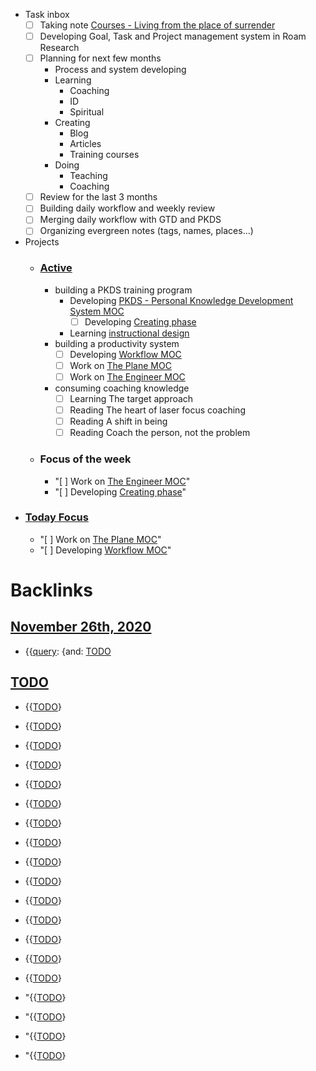- Task inbox
    - [ ] Taking note [Courses - Living from the place of surrender](<Courses - Living from the place of surrender.md>)
    - [ ] Developing Goal, Task and Project management system in Roam Research
    - [ ] Planning for next few months
        - Process and system developing
        - Learning
            - Coaching
            - ID
            - Spiritual
        - Creating
            - Blog
            - Articles
            - Training courses
        - Doing
            - Teaching
            - Coaching
    - [ ] Review for the last 3 months
    - [ ] Building daily workflow and weekly review
    - [ ] Merging daily workflow with GTD and PKDS
    - [ ] Organizing evergreen notes (tags, names, places...)
- Projects
    - ### [Active](<Active.md>)
        - building a PKDS training program
            - Developing [PKDS - Personal Knowledge Development System MOC](<PKDS - Personal Knowledge Development System MOC.md>)
                - [ ] Developing [Creating phase](<Creating phase.md>)
            - Learning [instructional design](<instructional design.md>)
        - building a productivity system
            - [ ] Developing [Workflow MOC](<Workflow MOC.md>)
            - [ ] Work on [The Plane MOC](<The Plane MOC.md>)
            - [ ] Work on [The Engineer MOC](<The Engineer MOC.md>)
        - consuming coaching knowledge
            - [ ] Learning The target approach
            - [ ] Reading The heart of laser focus coaching
            - [ ] Reading A shift in being
            - [ ] Reading Coach the person, not the problem
    - ### Focus of the week
        - "[ ] Work on [The Engineer MOC](<The Engineer MOC.md>)"
        - "[ ] Developing [Creating phase](<Creating phase.md>)"
- ### [Today Focus](<Today Focus.md>)
    - "[ ] Work on [The Plane MOC](<The Plane MOC.md>)"
    - "[ ] Developing [Workflow MOC](<Workflow MOC.md>)"

# Backlinks
## [November 26th, 2020](<November 26th, 2020.md>)
- {{[query](<query.md>): {and: [TODO](<TODO.md>)

## [TODO](<TODO.md>)
- {{[TODO](<TODO.md>)}

- {{[TODO](<TODO.md>)}

- {{[TODO](<TODO.md>)}

- {{[TODO](<TODO.md>)}

- {{[TODO](<TODO.md>)}

- {{[TODO](<TODO.md>)}

- {{[TODO](<TODO.md>)}

- {{[TODO](<TODO.md>)}

- {{[TODO](<TODO.md>)}

- {{[TODO](<TODO.md>)}

- {{[TODO](<TODO.md>)}

- {{[TODO](<TODO.md>)}

- {{[TODO](<TODO.md>)}

- {{[TODO](<TODO.md>)}

- {{[TODO](<TODO.md>)}

- "{{[TODO](<TODO.md>)}

- "{{[TODO](<TODO.md>)}

- "{{[TODO](<TODO.md>)}

- "{{[TODO](<TODO.md>)}

